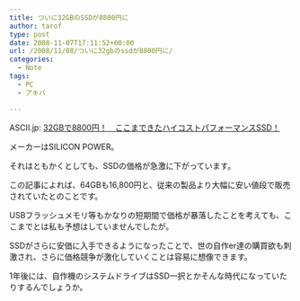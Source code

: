 ```yaml
---
title: ついに32GBのSSDが8800円に
author: tarof
type: post
date: 2008-11-07T17:11:52+00:00
url: /2008/11/08/ついに32gbのssdが8800円に/
categories:
  - Note
tags:
  - PC
  - アキバ

---
```

ASCII.jp: [32GBで8800円！　ここまできたハイコストパフォーマンスSSD！][1]

メーカーはSILICON POWER。

それはともかくとしても、SSDの価格が急激に下がっています。
  
この記事によれば、64GBも16,800円と、従来の製品より大幅に安い値段で販売されていたとのことです。
  
USBフラッシュメモリ等もかなりの短期間で価格が暴落したことを考えても、ここまでとは私も予想はしていませんでしたが。

SSDがさらに安価に入手できるようになったことで、世の自作er達の購買欲も刺激され、さらに価格競争が激化していくことは容易に想像できます。
  
1年後には、自作機のシステムドライブはSSD一択とかそんな時代になっていたりするんでしょうか。

 [1]: http://ascii.jp/elem/000/000/187/187050/